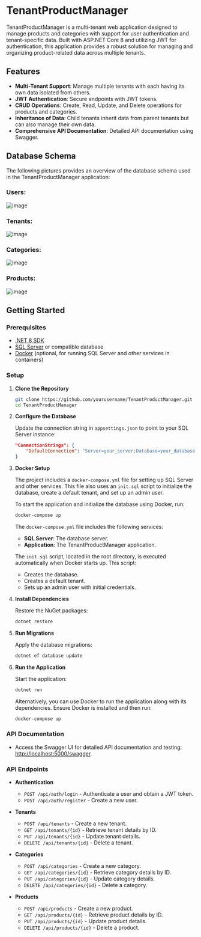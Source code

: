 # TenantProductManager

TenantProductManager is a multi-tenant web application designed to manage products and categories with support for user authentication and tenant-specific data. Built with ASP.NET Core 8 and utilizing JWT for authentication, this application provides a robust solution for managing and organizing product-related data across multiple tenants.

## Features

- **Multi-Tenant Support**: Manage multiple tenants with each having its own data isolated from others.
- **JWT Authentication**: Secure endpoints with JWT tokens.
- **CRUD Operations**: Create, Read, Update, and Delete operations for products and categories.
- **Inheritance of Data**: Child tenants inherit data from parent tenants but can also manage their own data.
- **Comprehensive API Documentation**: Detailed API documentation using Swagger.

## Database Schema

The following pictures provides an overview of the database schema used in the TenantProductManager application:

### Users:
![image](https://github.com/user-attachments/assets/afd12797-81b4-4ce9-9fcc-0dd3fbf698c4)

### Tenants:
![image](https://github.com/user-attachments/assets/a91837e7-b0f6-475d-b51f-df5535427bae)

### Categories:
![image](https://github.com/user-attachments/assets/053ba1e9-2cd8-48c9-8959-888baeba6388)

### Products:
![image](https://github.com/user-attachments/assets/f408baf9-1469-4c86-9e99-013cd343b139)

## Getting Started

### Prerequisites

- [.NET 8 SDK](https://dotnet.microsoft.com/download/dotnet/8.0)
- [SQL Server](https://www.microsoft.com/en-us/sql-server/sql-server-downloads) or compatible database
- [Docker](https://www.docker.com/products/docker-desktop) (optional, for running SQL Server and other services in containers)

### Setup

1. **Clone the Repository**

    ```bash
    git clone https://github.com/yourusername/TenantProductManager.git
    cd TenantProductManager
    ```

2. **Configure the Database**

   Update the connection string in `appsettings.json` to point to your SQL Server instance:

    ```json
    "ConnectionStrings": {
        "DefaultConnection": "Server=your_server;Database=your_database;User Id=your_username;Password=your_password;"
    }
    ```

3. **Docker Setup**

   The project includes a `docker-compose.yml` file for setting up SQL Server and other services. This file also uses an `init.sql` script to initialize the database, create a default tenant, and set up an admin user. 

   To start the application and initialize the database using Docker, run:

    ```bash
    docker-compose up
    ```

   The `docker-compose.yml` file includes the following services:

   - **SQL Server**: The database server.
   - **Application**: The TenantProductManager application.

   The `init.sql` script, located in the root directory, is executed automatically when Docker starts up. This script:

   - Creates the database.
   - Creates a default tenant.
   - Sets up an admin user with initial credentials.

4. **Install Dependencies**

    Restore the NuGet packages:

    ```bash
    dotnet restore
    ```

5. **Run Migrations**

    Apply the database migrations:

    ```bash
    dotnet ef database update
    ```

6. **Run the Application**

    Start the application:

    ```bash
    dotnet run
    ```

    Alternatively, you can use Docker to run the application along with its dependencies. Ensure Docker is installed and then run:

    ```bash
    docker-compose up
    ```

### API Documentation

- Access the Swagger UI for detailed API documentation and testing: [http://localhost:5000/swagger](http://localhost:5000/swagger).

### API Endpoints

- **Authentication**
  - `POST /api/auth/login` - Authenticate a user and obtain a JWT token.
  - `POST /api/auth/register` - Create a new user.

- **Tenants**
  - `POST /api/tenants` - Create a new tenant.
  - `GET /api/tenants/{id}` - Retrieve tenant details by ID.
  - `PUT /api/tenants/{id}` - Update tenant details.
  - `DELETE /api/tenants/{id}` - Delete a tenant.

- **Categories**
  - `POST /api/categories` - Create a new category.
  - `GET /api/categories/{id}` - Retrieve category details by ID.
  - `PUT /api/categories/{id}` - Update category details.
  - `DELETE /api/categories/{id}` - Delete a category.

- **Products**
  - `POST /api/products` - Create a new product.
  - `GET /api/products/{id}` - Retrieve product details by ID.
  - `PUT /api/products/{id}` - Update product details.
  - `DELETE /api/products/{id}` - Delete a product.

